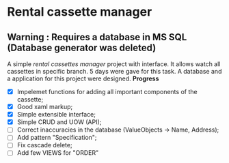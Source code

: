 # Rental cassette manager
## Warning : Requires a database in MS SQL (Database generator was deleted)
A simple *rental cassettes manager* project with interface. It allows watch all cassettes in specific branch.
5 days were gave for this task. A database and a application for this project were designed.
**Progress**
- [x]  Impelemet functions for adding all important components of the cassette;
- [x]  Good xaml markup;
- [x]  Simple extensible interface;
- [x]  Simple CRUD and UOW (API);
- [ ]  Correct inaccuracies in the database (ValueObjects -> Name, Address);
- [ ]  Add pattern "Specification";
- [ ]  Fix cascade delete;
- [ ]  Add few VIEWS for "ORDER"
